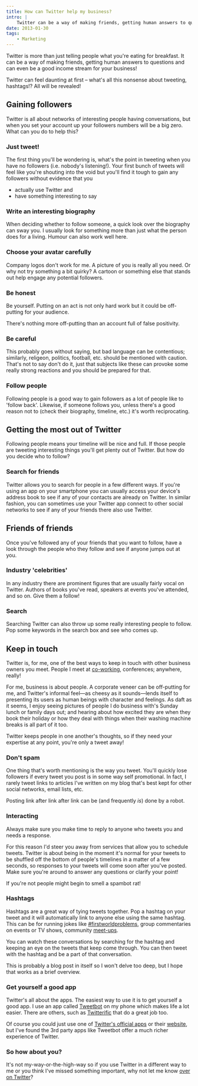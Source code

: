 ```yaml
---
title: How can Twitter help my business?
intro: |
    Twitter can be a way of making friends, getting human answers to questions and can even be a good income stream for your business!
date: 2013-01-30
tags:
    - Marketing
---
```


Twitter is more than just telling people what you're eating for breakfast. It can be a way of making friends, getting human answers to questions and can even be a good income stream for your business!

Twitter can feel daunting at first – what's all this nonsense about tweeting, hashtags!? All will be revealed!


## Gaining followers

Twitter is all about networks of interesting people having conversations, but when you set your account up your followers numbers will be a big zero. What can you do to help this?

### Just tweet!

The first thing you'll be wondering is, what's the point in tweeting when you have no followers (i.e. nobody's listening!). Your first bunch of tweets will feel like you're shouting into the void but you'll find it tough to gain any followers without evidence that you

* actually use Twitter and
* have something interesting to say

### Write an interesting biography

When deciding whether to follow someone, a quick look over the biography can sway you. I usually look for something more than just what the person does for a living. Humour can also work well here.

### Choose your avatar carefully

Company logos don't work for me. A picture of you is really all you need. Or why not try something a bit quirky? A cartoon or something else that stands out help engage any potential followers.

### Be honest

Be yourself. Putting on an act is not only hard work but it could be off-putting for your audience.

There's nothing more off-putting than an account full of false positivity.

### Be careful

This probably goes without saying, but bad language can be contentious; similarly, religeon, politics, football, etc. should be mentioned with caution. That's not to say don't do it, just that subjects like these can provoke some really strong reactions and you should be prepared for that.

### Follow people

Following people is a good way to gain followers as a lot of people like to 'follow back'. Likewise, if someone follows you, unless there's a good reason not to (check their biography, timeline, etc.) it's worth reciprocating.


## Getting the most out of Twitter

Following people means your timeline will be nice and full. If those people are tweeting interesting things you'll get plenty out of Twitter. But how do you decide who to follow?

### Search for friends

Twitter allows you to search for people in a few different ways. If you're using an app on your smartphone you can usually access your device's address book to see if any of your contacts are already on Twitter. In similar fashion, you can sometimes use your Twitter app connect to other social networks to see if any of your friends there also use Twitter.


## Friends of friends

Once you've followed any of your friends that you want to follow, have a look through the people who they follow and see if anyone jumps out at you.

### Industry 'celebrities'

In any industry there are prominent figures that are usually fairly vocal on Twitter. Authors of books you've read, speakers at events you've attended, and so on. Give them a follow!

### Search

Searching Twitter can also throw up some really interesting people to follow. Pop some keywords in the search box and see who comes up.


## Keep in touch

Twitter is, for me, one of the best ways to keep in touch with other business owners you meet. People I meet at [co-working](http://tempertemper.net/blog/my-introduction-to-co-working), conferences; anywhere, really!

For me, business is about people. A corporate veneer can be off-putting for me, and Twitter's informal feel—as cheesy as it sounds—lends itself to presenting its users as human beings with character and feelings. As daft as it seems, I enjoy seeing pictures of people I do business with's Sunday lunch or family days out; and hearing about how excited they are when they book their holiday or how they deal with things when their washing machine breaks is all part of it too.

Twitter keeps people in one another's thoughts, so if they need your expertise at any point, you're only a tweet away!

### Don't spam

One thing that's worth mentioning is the way you tweet. You'll quickly lose followers if every tweet you post is in some way self promotional. In fact, I rarely tweet links to articles I've written on my blog that's best kept for other social networks, email lists, etc.

Posting link after link after link can be (and frequently _is_) done by a robot.

### Interacting

Always make sure you make time to reply to anyone who tweets you and needs a response.

For this reason I'd steer you away from services that allow you to schedule tweets. Twitter is about being in the moment it's normal for your tweets to be shuffled off the bottom of people's timelines in a matter of a few seconds, so responses to your tweets will come soon after you've posted. Make sure you're around to answer any questions or clarify your point!

If you're not people might begin to smell a spambot rat!

### Hashtags

Hashtags are a great way of tying tweets together. Pop a hashtag on your tweet and it will automatically link to anyone else using the same hashtag. This can be for running jokes like [#firstworldproblems](https://twitter.com/search?q=%23firstworldproblems&src=tyah), group commentaries on events or TV shows, community [meet-ups](https://twitter.com/search?q=%23northeasthour&src=typd).

You can watch these conversations by searching for the hashtag and keeping an eye on the tweets that keep come through. You can then tweet with the hashtag and be a part of that conversation.

This is probably a blog post in itself so I won't delve too deep, but I hope that works as a brief overview.

### Get yourself a good app

Twitter's all about the apps. The easiest way to use it is to get yourself a good app. I use an app called [Tweetbot](http://tapbots.com/software/tweetbot/) on my phone which makes life a lot easier. There are others, such as [Twitterific](http://twitterrific.com/ios) that do a great job too.

Of course you could just use one of [Twitter's official apps](https://twitter.com/download) or their [website](https://twitter.com), but I've found the 3rd party apps like Tweetbot offer a much richer experience of Twitter.

### So how about you?

It's not my-way-or-the-high-way so if you use Twitter in a different way to me or you think I've missed something important, why not let me know [over on Twitter](https://twitter.com/tempertemper)?
